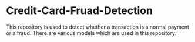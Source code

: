 # Credit-Card-Fruad-Detection
This repository is used to detect whether a transaction is a normal payment or a fraud. There are various models which are used in this repository.
